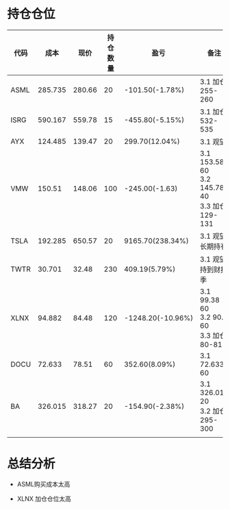 # 持仓仓位

| 代码 | 成本    | 现价   | 持仓数量 | 盈亏              | 备注                                                   |
| ---- | ------- | ------ | -------- | ----------------- | ------------------------------------------------------ |
| ASML | 285.735 | 280.66 | 20       | -101.50(-1.78%)   | 3.1 加仓 255-260                                       |
| ISRG | 590.167 | 559.78 | 15       | -455.80(-5.15%)   | 3.1 加仓 532-535                                       |
| AYX  | 124.485 | 139.47 | 20       | 299.70(12.04%)    | 3.1 观望                                               |
| VMW  | 150.51  | 148.06 | 100      | -245.00(-1.63)    | 3.1 153.58 60<br />3.2 145.78 40<br />3.3 加仓 129-131 |
| TSLA | 192.285 | 650.57 | 20       | 9165.70(238.34%)  | 3.1 观望 长期持有                                      |
| TWTR | 30.701  | 32.48  | 230      | 409.19(5.79%)     | 3.1 观望 持到财报季                                    |
| XLNX | 94.882  | 84.48  | 120      | -1248.20(-10.96%) | 3.1 99.38 60<br />3.2 90.3 60<br />3.3 加仓 80-81      |
| DOCU | 72.633  | 78.51  | 60       | 352.60(8.09%)     | 3.1 72.633 60                                          |
| BA   | 326.015 | 318.27 | 20       | -154.90(-2.38%)   | 3.1 326.015 20<br />3.2 加仓 295-300                   |
|      |         |        |          |                   |                                                        |



# 总结分析

* ASML购买成本太高





* XLNX 加仓仓位太高